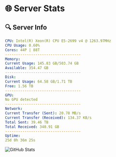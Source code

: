 # 🌐 Server Stats
## 🔍 Server Info
```yaml
CPU: Intel(R) Xeon(R) CPU E5-2699 v4 @ 1263.97MHz
CPU Usage: 0.60%
Cores: 44P | 88T
-----------------------------------
Memory:
Current Usage: 145.83 GB/503.74 GB
Available: 354.47 GB
-----------------------------------
Disk:
Current Usage: 64.58 GB/1.71 TB
Free: 1.56 TB
-----------------------------------
GPU:
No GPU detected
-----------------------------------
Network:
Current Transfer (Sent): 20.78 MB/s
Current Transfer (Received): 134.37 KB/s
Total Sent: 39.46 TB
Total Received: 340.91 GB
-----------------------------------
Uptime:
25d 0h 36m 25s
```
![GitHub Stats](https://img.shields.io/badge/Updated-2025-04-01_21:59:14-blue)